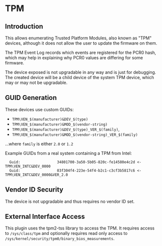 # TPM

## Introduction

This allows enumerating Trusted Platform Modules, also known as "TPM" devices,
although it does not allow the user to update the firmware on them.

The TPM Event Log records which events are registered for the PCR0 hash, which
may help in explaining why PCR0 values are differing for some firmware.

The device exposed is not upgradable in any way and is just for debugging.
The created device will be a child device of the system TPM device, which may
or may not be upgradable.

## GUID Generation

These devices use custom GUIDs:

* `TPM\VEN_$(manufacturer)&DEV_$(type)`
* `TPM\VEN_$(manufacturer)&MOD_$(vendor-string)`
* `TPM\VEN_$(manufacturer)&DEV_$(type)_VER_$(family)`,
* `TPM\VEN_$(manufacturer)&MOD_$(vendor-string)_VER_$(family)`

...where `family` is either `2.0` or `1.2`

Example GUIDs from a real system containing a TPM from Intel:

```text
  Guid:                 34801700-3a50-5b05-820c-fe14580e4c2d <- TPM\VEN_INTC&DEV_0000
  Guid:                 03f304f4-223e-54f4-b2c1-c3cf3b5817c6 <- TPM\VEN_INTC&DEV_0000&VER_2.0
```

## Vendor ID Security

The device is not upgradable and thus requires no vendor ID set.

## External Interface Access

This plugin uses the tpm2-tss library to access the TPM.  It requires access to `/sys/class/tpm`
and optionally requires read only access to `/sys/kernel/security/tpm0/binary_bios_measurements`.
